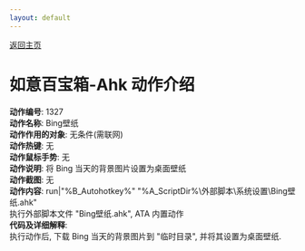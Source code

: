 ```yaml
---
layout: default
---
```

<link rel="stylesheet" href="../Actions/css/atom-one-light.min.css">
<script src="../Actions/js/highlight.min.js"></script>
<script>hljs.highlightAll();</script>

[返回主页](http://wyagd001.github.io/RuYi-Ahk)

# [](#header-2) 如意百宝箱-Ahk 动作介绍

**动作编号**: 1327  
**动作名称**: Bing壁纸  
**动作作用的对象**: 无条件(需联网)  
**动作热键**: 无  
**动作鼠标手势**: 无  
**动作说明**: 将 Bing 当天的背景图片设置为桌面壁纸  
**动作截图**:  无   
**动作内容**: run|"%B_Autohotkey%" "%A_ScriptDir%\外部脚本\系统设置\Bing壁纸.ahk"  
执行外部脚本文件 "Bing壁纸.ahk", ATA 内置动作  
**代码及详细解释**:    
执行动作后, 下载 Bing 当天的背景图片到 "临时目录", 并将其设置为桌面壁纸.  
